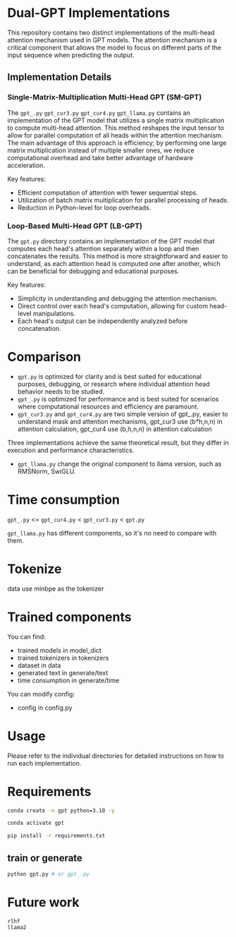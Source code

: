 # Dual-GPT Implementations

This repository contains two distinct implementations of the multi-head attention mechanism used in GPT models. The attention mechanism is a critical component that allows the model to focus on different parts of the input sequence when predicting the output.

## Implementation Details

### Single-Matrix-Multiplication Multi-Head GPT (SM-GPT)

The `gpt_.py` `gpt_cur3.py` `gpt_cur4.py` `gpt_llama.py` contains an implementation of the GPT model that utilizes a single matrix multiplication to compute multi-head attention. This method reshapes the input tensor to allow for parallel computation of all heads within the attention mechanism. The main advantage of this approach is efficiency; by performing one large matrix multiplication instead of multiple smaller ones, we reduce computational overhead and take better advantage of hardware acceleration.

Key features:
- Efficient computation of attention with fewer sequential steps.
- Utilization of batch matrix multiplication for parallel processing of heads.
- Reduction in Python-level for loop overheads.

### Loop-Based Multi-Head GPT (LB-GPT)

The `gpt.py` directory contains an implementation of the GPT model that computes each head's attention separately within a loop and then concatenates the results. This method is more straightforward and easier to understand, as each attention head is computed one after another, which can be beneficial for debugging and educational purposes.

Key features:
- Simplicity in understanding and debugging the attention mechanism.
- Direct control over each head's computation, allowing for custom head-level manipulations.
- Each head's output can be independently analyzed before concatenation.

# Comparison
- `gpt.py` is optimized for clarity and is best suited for educational purposes, debugging, or research where individual attention head behavior needs to be studied.
- `gpt_.py` is optimized for performance and is best suited for scenarios where computational resources and efficiency are paramount.
- `gpt_cur3.py` and `gpt_cur4.py` are two simple version of gpt_.py, easier to understand mask and attention mechanisms, gpt_cur3 use (b*h,n,n) in attention calculation, gpt_cur4 use (b,h,n,n) in attention calculation

Three implementations achieve the same theoretical result, but they differ in execution and performance characteristics.

- `gpt_llama.py` change the original component to llama version, such as RMSNorm, SwiGLU.

# Time consumption
`gpt_.py` <= `gpt_cur4.py` < `gpt_cur3.py` < `gpt.py`

`gpt_llama.py` has different components, so it's no need to compare with them.

# Tokenize
data use minbpe as the tokenizer

# Trained components
You can find:
- trained models in model_dict 
- trained tokenizers in tokenizers 
- dataset in data 
- generated text in generate/text 
- time consumption in generate/time 

You can modify config:
- config in config.py

# Usage

Please refer to the individual directories for detailed instructions on how to run each implementation.


# Requirements

```bash
conda create -n gpt python=3.10 -y

conda activate gpt

pip install -r requirements.txt
```
## train or generate
```bash
python gpt.py # or gpt_.py
```

# Future work
    rlhf
    llama2